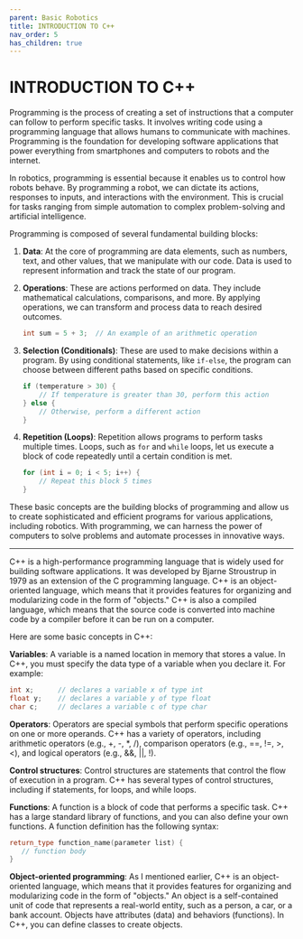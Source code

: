 ```yaml
---
parent: Basic Robotics
title: INTRODUCTION TO C++
nav_order: 5
has_children: true
---
```


# INTRODUCTION TO C++

Programming is the process of creating a set of instructions that a computer can follow to perform specific tasks. It involves writing code using a programming language that allows humans to communicate with machines. Programming is the foundation for developing software applications that power everything from smartphones and computers to robots and the internet.

In robotics, programming is essential because it enables us to control how robots behave. By programming a robot, we can dictate its actions, responses to inputs, and interactions with the environment. This is crucial for tasks ranging from simple automation to complex problem-solving and artificial intelligence.

Programming is composed of several fundamental building blocks:

1. **Data**: At the core of programming are data elements, such as numbers, text, and other values, that we manipulate with our code. Data is used to represent information and track the state of our program.

2. **Operations**: These are actions performed on data. They include mathematical calculations, comparisons, and more. By applying operations, we can transform and process data to reach desired outcomes.

   ```cpp
   int sum = 5 + 3;  // An example of an arithmetic operation
   ```

3. **Selection (Conditionals)**: These are used to make decisions within a program. By using conditional statements, like `if-else`, the program can choose between different paths based on specific conditions.

   ```cpp
   if (temperature > 30) {
       // If temperature is greater than 30, perform this action
   } else {
       // Otherwise, perform a different action
   }
   ```

4. **Repetition (Loops)**: Repetition allows programs to perform tasks multiple times. Loops, such as `for` and `while` loops, let us execute a block of code repeatedly until a certain condition is met.

   ```cpp
   for (int i = 0; i < 5; i++) {
       // Repeat this block 5 times
   }
   ```

These basic concepts are the building blocks of programming and allow us to create sophisticated and efficient programs for various applications, including robotics. With programming, we can harness the power of computers to solve problems and automate processes in innovative ways.

---

C++ is a high-performance programming language that is widely used for building software applications. It was developed by Bjarne Stroustrup in 1979 as an extension of the C programming language. C++ is an object-oriented language, which means that it provides features for organizing and modularizing code in the form of "objects." C++ is also a compiled language, which means that the source code is converted into machine code by a compiler before it can be run on a computer.

Here are some basic concepts in C++:

**Variables**: A variable is a named location in memory that stores a value. In C++, you must specify the data type of a variable when you declare it. For example:

```cpp
int x;      // declares a variable x of type int
float y;    // declares a variable y of type float
char c;     // declares a variable c of type char
```

**Operators**: Operators are special symbols that perform specific operations on one or more operands. C++ has a variety of operators, including arithmetic operators (e.g., +, -, *, /), comparison operators \(e.g., ==, !=, \>, \<\), and logical operators \(e.g., &&, \|\|, \!\).

**Control structures**: Control structures are statements that control the flow of execution in a program. C++ has several types of control structures, including if statements, for loops, and while loops.

**Functions**: A function is a block of code that performs a specific task. C++ has a large standard library of functions, and you can also define your own functions. A function definition has the following syntax:

```cpp
return_type function_name(parameter list) {
   // function body
}
```

**Object-oriented programming**: As I mentioned earlier, C++ is an object-oriented language, which means that it provides features for organizing and modularizing code in the form of "objects." An object is a self-contained unit of code that represents a real-world entity, such as a person, a car, or a bank account. Objects have attributes (data) and behaviors (functions). In C++, you can define classes to create objects.

